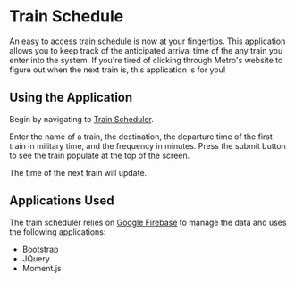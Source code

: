 # Train Schedule
An easy to access train schedule is now at your fingertips. This application allows you to keep track of the anticipated arrival time of the any train you enter into the system. If you're tired of clicking through Metro's website to figure out when the next train is, this application is for you!

## Using the Application
Begin by navigating to [Train Scheduler](https://apetteruti.github.io/trainschedule/).

Enter the name of a train, the destination, the departure time of the first train in military time, and the frequency in minutes. Press the submit button to see the train populate at the top of the screen. 

The time of the next train will update. 

## Applications Used

The train scheduler relies on [Google Firebase](https://firebase.google.com/) to manage the data and uses the following applications:

* Bootstrap
* JQuery
* Moment.js


